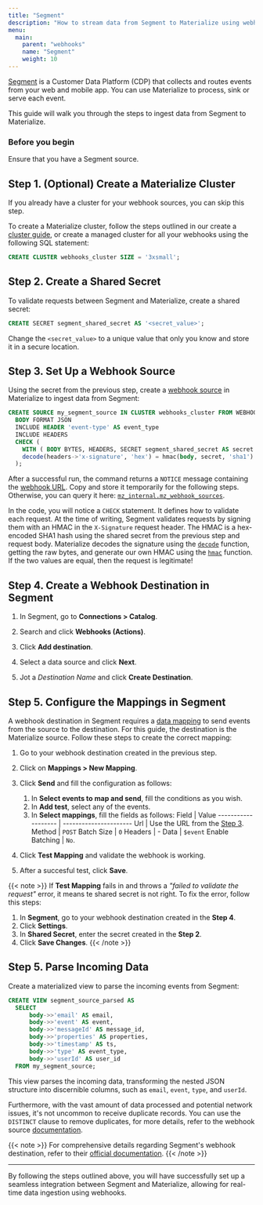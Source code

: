 ```yaml
---
title: "Segment"
description: "How to stream data from Segment to Materialize using webhooks"
menu:
  main:
    parent: "webhooks"
    name: "Segment"
    weight: 10
---
```


[Segment](https://Segment.com/) is a Customer Data Platform (CDP) that collects and routes events
from your web and mobile app. You can use Materialize to process, sink or serve each event.

This guide will walk you through the steps to ingest data from Segment to Materialize.

### Before you begin

Ensure that you have a Segment source.

## Step 1. (Optional) Create a Materialize Cluster

If you already have a cluster for your webhook sources, you can skip this step.

To create a Materialize cluster, follow the steps outlined in our
create a [cluster guide](/sql/create-cluster),
or create a managed cluster for all your webhooks using the following SQL statement:

```sql
CREATE CLUSTER webhooks_cluster SIZE = '3xsmall';
```

## Step 2. Create a Shared Secret

To validate requests between Segment and Materialize, create a shared secret:

```sql
CREATE SECRET segment_shared_secret AS '<secret_value>';
```

Change the `<secret_value>` to a unique value that only you know and store it in a secure location.

## Step 3. Set Up a Webhook Source

Using the secret from the previous step, create a [webhook source](/sql/create-source/webhook/)
in Materialize to ingest data from Segment:

```sql
CREATE SOURCE my_segment_source IN CLUSTER webhooks_cluster FROM WEBHOOK
  BODY FORMAT JSON
  INCLUDE HEADER 'event-type' AS event_type
  INCLUDE HEADERS
  CHECK (
    WITH ( BODY BYTES, HEADERS, SECRET segment_shared_secret AS secret BYTES)
    decode(headers->'x-signature', 'hex') = hmac(body, secret, 'sha1')
  );
```

After a successful run, the command returns a `NOTICE` message containing the [webhook URL](https://materialize.com/docs/sql/create-source/webhook/#webhook-url).
Copy and store it temporarily for the following steps. Otherwise, you can query it here: [`mz_internal.mz_webhook_sources`](https://materialize.com/docs/sql/system-catalog/mz_internal/#mz_webhook_sources).

In the code, you will notice a `CHECK` statement. It defines how to validate each request. At the time of writing, Segment
validates requests by signing them with an HMAC in the `X-Signature` request header. The HMAC is a
hex-encoded SHA1 hash using the shared secret from the previous step and request body. Materialize decodes the signature using
the [`decode`](/sql/functions/#decode) function, getting the raw bytes, and generate our own HMAC
using the [`hmac`](/sql/functions/#hmac) function. If the two values are equal, then the request is
legitimate!

## Step 4. Create a Webhook Destination in Segment

1. In Segment, go to **Connections > Catalog**.

2. Search and click **Webhooks (Actions)**.

3. Click **Add destination**.

4. Select a data source and click **Next**.

5. Jot a *Destination Name* and click **Create Destination**.

## Step 5. Configure the Mappings in Segment

A webhook destination in Segment requires a [data mapping](https://segment.com/blog/data-mapping/) to send events from the source to the destination. For this guide, the destination is the Materialize source. Follow these steps to create the correct mapping:

1. Go to your webhook destination created in the previous step.

2. Click on **Mappings > New Mapping**.

3. Click **Send** and fill the configuration as follows:
   1. In **Select events to map and send**, fill the conditions as you wish.
   2. In **Add test**, select any of the events.
   3. In **Select mappings**, fill the fields as follows:
    Field               | Value
    ------------------- | ----------------------
    Url                 | Use the URL from the [Step 3](`/`).
    Method              | `POST`
    Batch Size          | `0`
    Headers             | -
    Data                | `$event`
    Enable Batching     | `No`.
4. Click **Test Mapping** and validate the webhook is working.
5. After a succesful test, click **Save**.

  {{< note >}}
  If **Test Mapping** fails in and throws a *"failed to validate the request"* error, it means te shared secret is not right. To fix the error, follow this steps:
 1. In **Segment**, go to your webhook destination created in the **Step 4**.
 2. Click **Settings**.
 3. In **Shared Secret**, enter the secret created in the **Step 2**.
 4. Click **Save Changes**.
  {{< /note >}}

## Step 5. Parse Incoming Data

Create a materialized view to parse the incoming events from Segment:

```sql
CREATE VIEW segment_source_parsed AS
  SELECT
      body->>'email' AS email,
      body->>'event' AS event,
      body->>'messageId' AS message_id,
      body->>'properties' AS properties,
      body->>'timestamp' AS ts,
      body->>'type' AS event_type,
      body->>'userId' AS user_id
  FROM my_segment_source;
```

This view parses the incoming data, transforming the nested JSON structure into discernible columns, such as `email`, `event`, `type`, and `userId`.

Furthermore, with the vast amount of data processed and potential network issues, it's not uncommon to receive duplicate records. You can use the
`DISTINCT` clause to remove duplicates, for more details, refer to the webhook source [documentation](/sql/create-source/webhook/#duplicated-and-partial-events).

{{< note >}} For comprehensive details regarding Segment's webhook destination, refer to their [official documentation](https://segment.com/docs/connections/destinations/catalog/actions-webhook/). {{< /note >}}

---

By following the steps outlined above, you will have successfully set up a seamless integration between Segment and Materialize, allowing for real-time data ingestion using webhooks.
